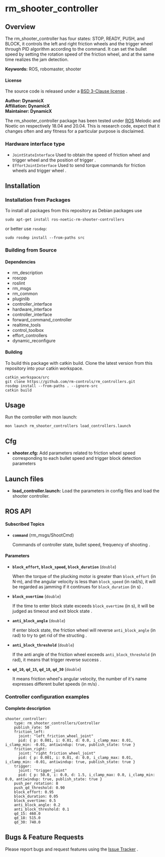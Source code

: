 # rm_shooter_controller

## Overview
The rm_shooter_controller has four states: STOP, READY, PUSH, and BLOCK, it controls the left and right friction wheels and the trigger wheel through PID algorithm according to the command. It can set the bullet speed by setting the rotation speed of the friction wheel, and at the same time realizes the jam detection.

**Keywords:** ROS, robomaster, shooter

#### License

The source code is released under a [BSD 3-Clause license](https://github.com/rm-controls/rm_controllers/blob/master/LICENSE) .

**Author: DynamicX<br />
Affiliation: DynamicX<br />
Maintainer: DynamicX**

The rm_shooter_controller package has been tested under [ROS](http://www.ros.org) Melodic and Noetic on respectively 18.04 and 20.04. This is research code, expect that it changes often and any fitness for a particular purpose is disclaimed.

### Hardware interface type

+ `JointStateInterface` Used to obtain the speed of friction wheel and trigger wheel and the position of trigger .
+ `EffortJointInterface` Used to send torque commands for friction wheels and trigger wheel .

## Installation

### Installation from Packages

To install all packages from this repository as Debian packages use

```
sudo apt-get install ros-noetic-rm-shooter-controllers
```
or better use `rosdep`:
```
sudo rosdep install --from-paths src
```

### Building from Source

#### Dependencies
- rm_description
- roscpp
- roslint
- rm_msgs
- rm_common
- pluginlib
- controller_interface
- hardware_interface
- controller_interface
- forward_command_controller
- realtime_tools
- control_toolbox
- effort_controllers
- dynamic_reconfigure

#### Building

To build this package with catkin build. Clone the latest version from this repository into your catkin workspace.
```
catkin_workspace/src
git clone https://github.com/rm-controls/rm_controllers.git
rosdep install --from-paths . --ignore-src
catkin build
```

## Usage

Run the controller with mon launch:

```
mon launch rm_shooter_controllers load_controllers.launch
```

## Cfg

+ **shooter.cfg:** Add parameters related to friction wheel speed corresponding to each bullet speed and trigger block detection parameters

## Launch files

- **load_controller.launch:** Load the parameters in config files and load the shooter controller.

## ROS API

#### Subscribed Topics

* **`command`** (rm_msgs/ShootCmd)

  Commands of controller state, bullet speed, frequency of shooting .

#### Parameters

* **`block_effort`, `block_speed`, `block_duration`** (`double`)

  When the torque of the plucking motor is greater than `block_effort` (in N·m), and the angular velocity is less than `block_speed` (in rad/s), it will be regarded as jamming if it continues for `block_duration` (in s) .

* **`block_overtime`** (`double`)

  If the time to enter block state exceeds `block_overtime` (in s), it will be judged as timeout and exit block state .

* **`anti_block_angle`** (`double`)

  If enter block state, the friction wheel will reverse `anti_block_angle` (in rad) to try to get rid of the structing .

* **`anti_block_threshold`** (`double`)

  If the anti angle of the friction wheel exceeds `anti_block_threshold` (in rad), it means that trigger reverse success .

* **`qd_10`, `qd_15`, `qd_18`, `qd_30`** (`double`)

  It means friction wheel's angular velocity, the number of it's name expresses different bullet speeds (in m/s) .

### Controller configuration examples

#### Complete description

```
shooter_controller:
    type: rm_shooter_controllers/Controller
    publish_rate: 50
    friction_left:
      joint: "left_friction_wheel_joint"
      pid: { p: 0.001, i: 0.01, d: 0.0, i_clamp_max: 0.01, i_clamp_min: -0.01, antiwindup: true, publish_state: true }
    friction_right:
      joint: "right_friction_wheel_joint"
      pid: { p: 0.001, i: 0.01, d: 0.0, i_clamp_max: 0.01, i_clamp_min: -0.01, antiwindup: true, publish_state: true }
    trigger:
      joint: "trigger_joint"
      pid: { p: 50.0, i: 0.0, d: 1.5, i_clamp_max: 0.0, i_clamp_min: 0.0, antiwindup: true, publish_state: true }
    push_per_rotation: 8
    push_qd_threshold: 0.90
    block_effort: 0.95
    block_duration: 0.05
    block_overtime: 0.5
    anti_block_angle: 0.2
    anti_block_threshold: 0.1
    qd_15: 460.0
    qd_18: 515.0
    qd_30: 740.0
```

## Bugs & Feature Requests

Please report bugs and request features using the [Issue Tracker](https://github.com/gdut-dynamic-x/simple_chassis_controller/issues) .
